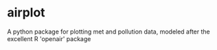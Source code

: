 # airplot
A python package for plotting met and pollution data, modeled after the excellent R 'openair' package
